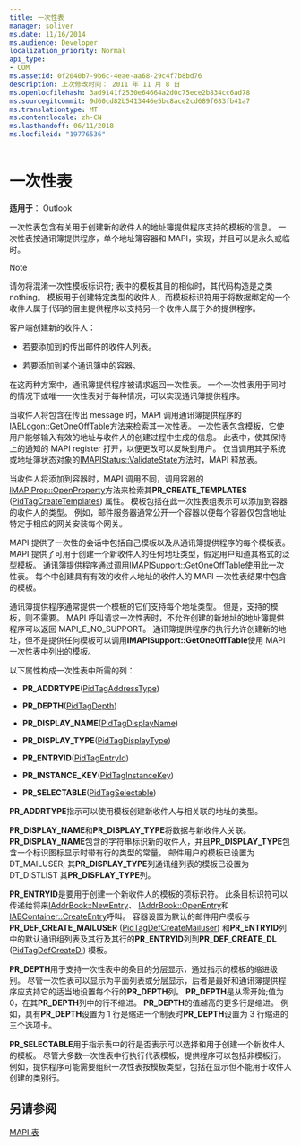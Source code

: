 ```yaml
---
title: 一次性表
manager: soliver
ms.date: 11/16/2014
ms.audience: Developer
localization_priority: Normal
api_type:
- COM
ms.assetid: 0f2040b7-9b6c-4eae-aa68-29c4f7b8bd76
description: 上次修改时间： 2011 年 11 月 8 日
ms.openlocfilehash: 3ad9141f2530e64664a2d0c75ece2b834cc6ad78
ms.sourcegitcommit: 9d60cd82b5413446e5bc8ace2cd689f683fb41a7
ms.translationtype: MT
ms.contentlocale: zh-CN
ms.lasthandoff: 06/11/2018
ms.locfileid: "19776536"
---
```

# <a name="one-off-tables"></a>一次性表

**适用于**： Outlook 
  
一次性表包含有关用于创建新的收件人的地址簿提供程序支持的模板的信息。 一次性表按通讯簿提供程序，单个地址簿容器和 MAPI，实现，并且可以是永久或临时。 
  
> [!NOTE]
> 请勿将混淆一次性模板标识符; 表中的模板其目的相似时，其代码构造是之类 nothing。 模板用于创建特定类型的收件人，而模板标识符用于将数据绑定的一个收件人属于代码的宿主提供程序以支持另一个收件人属于外的提供程序。 
  
客户端创建新的收件人：
  
- 若要添加到的传出邮件的收件人列表。
    
- 若要添加到某个通讯簿中的容器。
    
在这两种方案中，通讯簿提供程序被请求返回一次性表。 一个一次性表用于同时的情况下或唯一一次性表对于每种情况，可以实现通讯簿提供程序。 
  
当收件人将包含在传出 message 时，MAPI 调用通讯簿提供程序的[IABLogon::GetOneOffTable](iablogon-getoneofftable.md)方法来检索其一次性表。 一次性表包含模板，它使用户能够输入有效的地址与收件人的创建过程中生成的信息。 此表中，使其保持上的通知的 MAPI register 打开，以便更改可以反映到用户。 仅当调用其子系统或地址簿状态对象的[IMAPIStatus::ValidateState](imapistatus-validatestate.md)方法时，MAPI 释放表。 
  
当收件人将添加到容器时，MAPI 调用不同，调用容器的[IMAPIProp::OpenProperty](imapiprop-openproperty.md)方法来检索其**PR_CREATE_TEMPLATES** ([PidTagCreateTemplates](pidtagcreatetemplates-canonical-property.md)) 属性。 模板包括在此一次性表组表示可以添加到容器的收件人的类型。 例如，邮件服务器通常公开一个容器以便每个容器仅包含地址特定于相应的网关安装每个网关。
  
MAPI 提供了一次性的会话中包括自己模板以及从通讯簿提供程序的每个模板表。 MAPI 提供了可用于创建一个新收件人的任何地址类型，假定用户知道其格式的泛型模板。 通讯簿提供程序通过调用[IMAPISupport::GetOneOffTable](imapisupport-getoneofftable.md)使用此一次性表。 每个中创建具有有效的收件人地址的收件人的 MAPI 一次性表结果中包含的模板。
  
通讯簿提供程序通常提供一个模板的它们支持每个地址类型。 但是，支持的模板，则不需要。 MAPI 呼叫请求一次性表时，不允许创建的新地址的地址簿提供程序可以返回 MAPI_E_NO_SUPPORT。 通讯簿提供程序的执行允许创建新的地址，但不是提供任何模板可以调用**IMAPISupport::GetOneOffTable**使用 MAPI 一次性表中列出的模板。 
  
以下属性构成一次性表中所需的列：
  
- **PR_ADDRTYPE**([PidTagAddressType](pidtagaddresstype-canonical-property.md))
    
- **PR_DEPTH**([PidTagDepth](pidtagdepth-canonical-property.md))
    
- **PR_DISPLAY_NAME**([PidTagDisplayName](pidtagdisplayname-canonical-property.md))
    
- **PR_DISPLAY_TYPE**([PidTagDisplayType](pidtagdisplaytype-canonical-property.md))
    
- **PR_ENTRYID**([PidTagEntryId](pidtagentryid-canonical-property.md))
    
- **PR_INSTANCE_KEY**([PidTagInstanceKey](pidtaginstancekey-canonical-property.md))
    
- **PR_SELECTABLE**([PidTagSelectable](pidtagselectable-canonical-property.md))
    
 **PR_ADDRTYPE**指示可以使用模板创建新收件人与相关联的地址的类型。 
  
 **PR_DISPLAY_NAME**和**PR_DISPLAY_TYPE**将数据与新收件人关联。 **PR_DISPLAY_NAME**包含的字符串标识新的收件人，并且**PR_DISPLAY_TYPE**包含一个标识图标显示时带有行的类型的常量。 邮件用户的模板已设置为 DT_MAILUSER; 其**PR_DISPLAY_TYPE**列通讯组列表的模板已设置为 DT_DISTLIST 其**PR_DISPLAY_TYPE**列。 
  
 **PR_ENTRYID**是要用于创建一个新收件人的模板的项标识符。 此条目标识符可以传递给将来[IAddrBook::NewEntry](iaddrbook-newentry.md)、 [IAddrBook::OpenEntry](iaddrbook-openentry.md)和[IABContainer::CreateEntry](iabcontainer-createentry.md)呼叫。 容器设置为默认的邮件用户模板与**PR_DEF_CREATE_MAILUSER** ([PidTagDefCreateMailuser](pidtagdefcreatemailuser-canonical-property.md)) 和**PR_ENTRYID**列中的默认通讯组列表及其行及其行的**PR_ENTRYID**列到**PR_DEF_CREATE_DL** ([PidTagDefCreateDl](pidtagdefcreatedl-canonical-property.md)) 模板。 
  
 **PR_DEPTH**用于支持一次性表中的条目的分层显示，通过指示的模板的缩进级别。 尽管一次性表可以显示为平面列表或分层显示，后者是最好和通讯簿提供程序应支持它的适当地设置每个行的**PR_DEPTH**列。 **PR_DEPTH**是从零开始;值为 0，在其**PR_DEPTH**列中的行不缩进。 **PR_DEPTH**的值越高的更多行是缩进。 例如，具有**PR_DEPTH**设置为 1 行是缩进一个制表时**PR_DEPTH**设置为 3 行缩进的三个选项卡。 
  
 **PR_SELECTABLE**用于指示表中的行是否表示可以选择和用于创建一个新收件人的模板。 尽管大多数一次性表中行执行代表模板，提供程序可以包括非模板行。 例如，提供程序可能需要组织一次性表按模板类型，包括在显示但不能用于收件人创建的类别行。 
  
## <a name="see-also"></a>另请参阅



[MAPI 表](mapi-tables.md)

